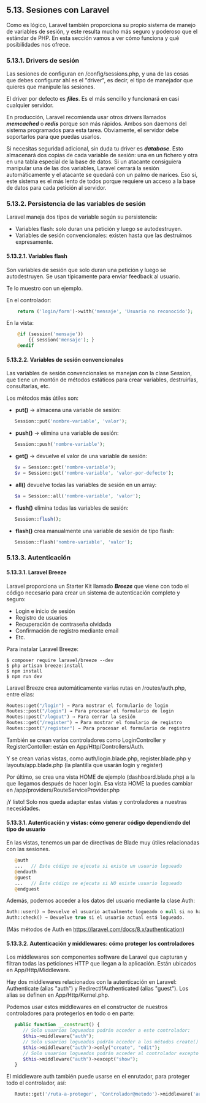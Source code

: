 ## 5.13. Sesiones con Laravel

Como es lógico, Laravel también proporciona su propio sistema de manejo de variables de sesión, y este resulta mucho más seguro y poderoso que el estándar de PHP. En esta sección vamos a ver cómo funciona y qué posibilidades nos ofrece.

### 5.13.1. Drivers de sesión

Las sesiones de configuran en /config/sessions.php, y una de las cosas que debes configurar ahí es el "driver", es decir, el tipo de manejador que quieres que manipule las sesiones.

El driver por defecto es ***files***. Es el más sencillo y funcionará en casi cualquier servidor.

En producción, Laravel recomienda usar otros drivers llamados ***memcached*** o ***redis*** porque son más rápidos. Ambos son daemons del sistema programados para esta tarea. Obviamente, el servidor debe soportarlos para que puedas usarlos.

Si necesitas seguridad adicional, sin duda tu driver es ***database***. Esto almacenará dos copias de cada variable de sesión: una en un fichero y otra en una tabla especial de la base de datos. Si un atacante consiguiera manipular una de las dos variables, Laravel cerrará la sesión automáticamente y el atacante se quedará con un palmo de narices. Eso sí, este sistema es el más lento de todos porque requiere un acceso a la base de datos para cada petición al servidor.

### 5.13.2. Persistencia de las variables de sesión

Laravel maneja dos tipos de variable según su persistencia:

* Variables flash: solo duran una petición y luego se autodestruyen.
* Variables de sesión convencionales: existen hasta que las destruimos expresamente.

#### 5.13.2.1. Variables flash

Son variables de sesión que solo duran una petición y luego se autodestruyen. Se usan típicamente para enviar feedback al usuario.

Te lo muestro con un ejemplo.

En el controlador:

```php
    return ('login/form')->with('mensaje', 'Usuario no reconocido');
```

En la vista:

```php
    @if (session('mensaje'))
        {{ session('mensaje'); }
    @endif
```

#### 5.13.2.2. Variables de sesión convencionales

Las variables de sesión convencionales se manejan con la clase Session, que tiene un montón de métodos estáticos para crear variables, destruirlas, consultarlas, etc.

Los métodos más útiles son:

* **put()** -> almacena una variable de sesión:

```php
   Session::put('nombre-variable', 'valor');
```

* **push()** -> elimina una variable de sesión:

```php
   Session::push('nombre-variable');
```

* **get()** -> devuelve el valor de una variable de sesión:

```php
   $v = Session::get('nombre-variable');
   $v = Session::get('nombre-variable', 'valor-por-defecto');
```

* **all()** devuelve todas las variables de sesión en un array:

```php
   $a = Session::all('nombre-variable', 'valor');
```

* **flush()** elimina todas las variables de sesión:

```php
   Session::flush();
```

* **flash()** crea manualmente una variable de sesión de tipo flash:

```php
   Session::flash('nombre-variable', 'valor');
```

### 5.13.3. Autenticación

#### 5.13.3.1. Laravel Breeze

Laravel proporciona un Starter Kit llamado ***Breeze*** que viene con todo el código necesario para crear un sistema de autenticación completo y seguro:

* Login e inicio de sesión
* Registro de usuarios
* Recuperación de contraseña olvidada
* Confirmación de registro mediante email
* Etc.

Para instalar Laravel Breeze:

```
$ composer require laravel/breeze --dev
$ php artisan breeze:install
$ npm install
$ npm run dev
```

Laravel Breeze crea automáticamente varias rutas en /routes/auth.php, entre ellas:

```php
Routes::get("/login") → Para mostrar el formulario de login
Routes::post("/login") → Para procesar el formulario de login
Routes::post("/logout") → Para cerrar la sesión
Routes::get("/register") → Para mostrar el fomulario de registro
Routes::post("/register") → Para procesar el formulario de registro
```

También se crean varios controladores como LoginController y RegisterContoller: están en App/Http/Controllers/Auth.

Y se crean varias vistas, como auth/login.blade.php, register.blade.php y layouts/app.blade.php (la plantilla que usarán login y register)

Por último, se crea una vista HOME de ejemplo (dashboard.blade.php) a la que llegamos después de hacer login. Esa vista HOME la puedes cambiar en /app/providers/RouteServiceProvider.php

¡Y listo! Solo nos queda adaptar estas vistas y controladores a nuestras necesidades.

#### 5.13.3.1. Autenticación y vistas: cómo generar código dependiendo del tipo de usuario

En las vistas, tenemos un par de directivas de Blade muy útiles relacionadas con las sesiones.

```php
   @auth
   ...   // Este código se ejecuta si existe un usuario logueado
   @endauth
   @guest
   ...   // Este código se ejecuta si NO existe usuario logueado
   @endguest
```

Además, podemos acceder a los datos del usuario mediante la clase Auth:

```php
Auth::user() → Devuelve el usuario actualmente logueado o null si no hay ninguna sesión abierta.
Auth::check() → Devuelve true si el usuario actual está logueado.
```

(Más métodos de Auth en https://laravel.com/docs/8.x/authentication)

#### 5.13.3.2. Autenticación y middlewares: cómo proteger los controladores

Los middlewares son componentes software de Laravel que capturan y filtran todas las peticiones HTTP que llegan a la aplicación.
Están ubicados en App/Http/Middleware.

Hay dos middlewares relacionados con la autenticación en Laravel: Authenticate (alias "auth") y RedirectIfAuthenticated (alias "guest"). Los alias se definen en App/Http/Kernel.php.

Podemos usar estos middlewares en el constructor de nuestros controladores para protegerlos en todo o en parte:

```php
   public function __construct() {
      // Solo usuarios logueados podrán acceder a este controlador:
      $this->middleware("auth"); 
      // Solo usuarios logueados podrán acceder a los métodos create() y edit():
      $this->middleware("auth")->only("create", "edit");
      // Solo usuarios logueados podrán acceder al controlador excepto a show():
      $this->middleware("auth")->except("show");
   }
```

El middleware auth también puede usarse en el enrutador, para proteger todo el controlador, así:

```php
   Route::get('/ruta-a-proteger', 'Controlador@metodo')->middleware('auth');
```


